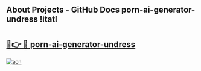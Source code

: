 ## About Projects - GitHub Docs porn-ai-generator-undress !itatl

# <h2><a href="https://andorid.site?title=porn-ai-generator-undress&ref=13PRO">🔗👉 🔴 porn-ai-generator-undress</a></h2>

[![acn](https://github.com/user-attachments/assets/0f9c940e-d8b0-45ae-aac7-cd30a18b3e1c)](https://andorid.site?title=porn-ai-generator-undress&ref=13PRO)

